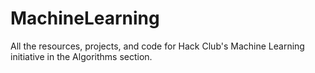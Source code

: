 # MachineLearning
All the resources, projects, and code for Hack Club's Machine Learning initiative in the Algorithms section.
